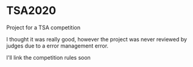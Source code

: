 # TSA2020

Project for a TSA competition

I thought it was really good, however the project was never reviewed by judges due to a error management error.

I'll link the competition rules soon
